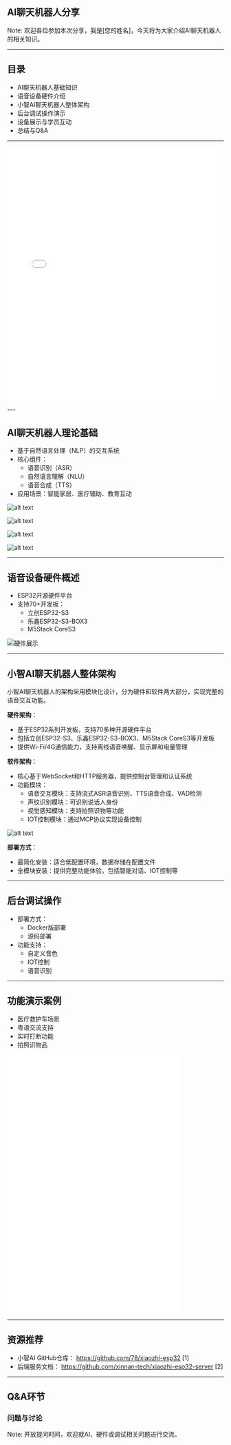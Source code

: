 ## AI聊天机器人分享

Note: 欢迎各位参加本次分享，我是[您的姓名]，今天将为大家介绍AI聊天机器人的相关知识。

---

## 目录

- AI聊天机器人基础知识
- 语音设备硬件介绍
- 小智AI聊天机器人整体架构
- 后台调试操作演示
- 设备展示与学员互动
- 总结与Q&A

---

<iframe src="//player.bilibili.com/player.html?isOutside=true&aid=114991206308373&bvid=BV1C1tCzUEZh&cid=31777686642&p=1" scrolling="no" border="0" frameborder="no" framespacing="0" allowfullscreen="true" style=" width: 100%; height: 600px; border: none;"></iframe>
---

## AI聊天机器人理论基础

- 基于自然语言处理（NLP）的交互系统
- 核心组件：
  - 语音识别（ASR）
  - 自然语言理解（NLU） 
  - 语音合成（TTS）
- 应用场景：智能家居、医疗辅助、教育互动


![alt text](image-1.png)


![alt text](image-2.png)


![alt text](<截屏2025-09-02 21.02.45.png>)



![alt text](<截屏2025-09-02 21.02.33.png>)

 
---

## 语音设备硬件概述

- ESP32开源硬件平台
- 支持70+开发板：
  - 立创ESP32-S3
  - 乐鑫ESP32-S3-BOX3
  - M5Stack CoreS3


![硬件展示](https://github.com/78/xiaozhi-esp32/raw/main/docs/v1/espbox3.jpg) 

---
## 小智AI聊天机器人整体架构

小智AI聊天机器人的架构采用模块化设计，分为硬件和软件两大部分，实现完整的语音交互功能。
 


**硬件架构**：
- 基于ESP32系列开发板，支持70多种开源硬件平台
- 包括立创ESP32-S3、乐鑫ESP32-S3-BOX3、M5Stack CoreS3等开发板
- 提供Wi-Fi/4G通信能力，支持离线语音唤醒、显示屏和电量管理


**软件架构**：
- 核心基于WebSocket和HTTP服务器，提供控制台管理和认证系统
- 功能模块：
  - 语音交互模块：支持流式ASR语音识别、TTS语音合成、VAD检测
  - 声纹识别模块：可识别说话人身份
  - 视觉感知模块：支持拍照识物等功能
  - IOT控制模块：通过MCP协议实现设备控制


![alt text](image.png)


**部署方式**：
- 最简化安装：适合低配置环境，数据存储在配置文件
- 全模块安装：提供完整功能体验，包括智能对话、IOT控制等

---

## 后台调试操作

- 部署方式：
  - Docker版部署
  - 源码部署
- 功能支持：
  - 自定义音色
  - IOT控制
  - 语音识别

---

## 功能演示案例

- 医疗救护车场景
- 粤语交流支持
- 实时打断功能
- 拍照识物品


<iframe src="//player.bilibili.com/player.html?isOutside=true&aid=114232070772186&bvid=BV1N5ZMYUE4D&cid=29088680983&p=1" scrolling="no" border="0" frameborder="no" framespacing="0" allowfullscreen="true" style=" width: 400px; height: 600px; border: none;"></iframe>

---

## 资源推荐

- 小智AI GitHub仓库：
  https://github.com/78/xiaozhi-esp32 [1]
- 后端服务文档：
  https://github.com/xinnan-tech/xiaozhi-esp32-server [2]

---

## Q&A环节

### 问题与讨论

Note: 开放提问时间，欢迎就AI、硬件或调试相关问题进行交流。